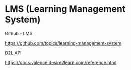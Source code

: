 # LMS (Learning Management System)

Github - LMS

https://github.com/topics/learning-management-system

D2L API

https://docs.valence.desire2learn.com/reference.html
